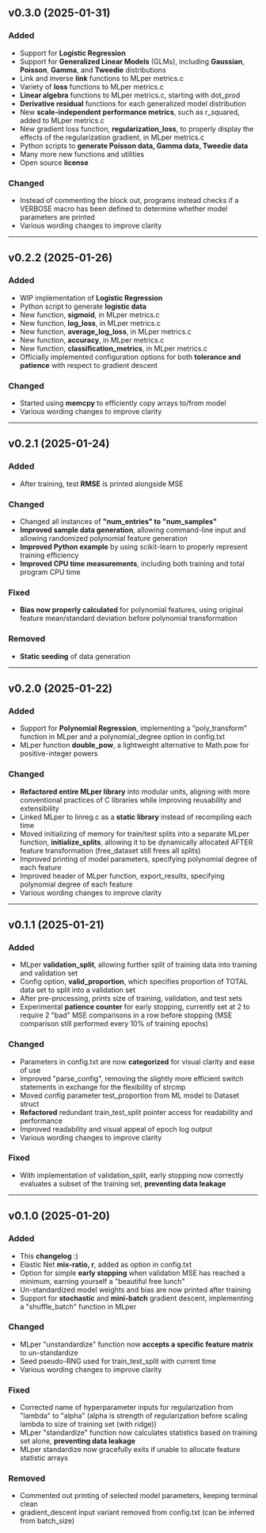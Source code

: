 ## v0.3.0 (2025-01-31)
### Added
- Support for **Logistic Regression**
- Support for **Generalized Linear Models** (GLMs), including **Gaussian**, **Poisson**, **Gamma**, and **Tweedie** distributions
- Link and inverse **link** functions to MLper metrics.c
- Variety of **loss** functions to MLper metrics.c
- **Linear algebra** functions to MLper metrics.c, starting with dot_prod
- **Derivative residual** functions for each generalized model distribution
- New **scale-independent performance metrics**, such as r_squared, added to MLper metrics.c
- New gradient loss function, **regularization_loss**, to properly display the effects of the regularization gradient, in MLper metrics.c
- Python scripts to **generate Poisson data, Gamma data, Tweedie data**
- Many more new functions and utilities
- Open source **license**
### Changed
- Instead of commenting the block out, programs instead checks if a VERBOSE macro has been defined to determine whether model parameters are printed
- Various wording changes to improve clarity

---

## v0.2.2 (2025-01-26)
### Added
- WIP implementation of **Logistic Regression**
- Python script to generate **logistic data**
- New function, **sigmoid**, in MLper metrics.c
- New function, **log_loss**, in MLper metrics.c
- New function, **average_log_loss**, in MLper metrics.c
- New function, **accuracy**, in MLper metrics.c
- New function, **classification_metrics**, in MLper metrics.c
- Officially implemented configuration options for both **tolerance and patience** with respect to gradient descent
### Changed
- Started using **memcpy** to efficiently copy arrays to/from model
- Various wording changes to improve clarity

---

## v0.2.1 (2025-01-24)
### Added
- After training, test **RMSE** is printed alongside MSE
### Changed
- Changed all instances of **"num_entries" to "num_samples"**
- **Improved sample data generation**, allowing command-line input and allowing randomized polynomial feature generation
- **Improved Python example** by using scikit-learn to properly represent training efficiency
- **Improved CPU time measurements**, including both training and total program CPU time
### Fixed
- **Bias now properly calculated** for polynomial features, using original feature mean/standard deviation before polynomial transformation
### Removed
- **Static seeding** of data generation

---

## v0.2.0 (2025-01-22)
### Added
- Support for **Polynomial Regression**, implementing a "poly_transform" function in MLper and a polynomial_degree option in config.txt
- MLper function **double_pow**, a lightweight alternative to Math.pow for positive-integer powers
### Changed
- **Refactored entire MLper library** into modular units, aligning with more conventional practices of C libraries while improving reusability and extensibility
- Linked MLper to linreg.c as a **static library** instead of recompiling each time
- Moved initializing of memory for train/test splits into a separate MLper function, **initialize_splits**, allowing it to be dynamically allocated AFTER feature transformation (free_dataset still frees all splits)
- Improved printing of model parameters, specifying polynomial degree of each feature
- Improved header of MLper function, export_results, specifying polynomial degree of each feature
- Various wording changes to improve clarity

---

## v0.1.1 (2025-01-21)
### Added
- MLper **validation_split**, allowing further split of training data into training and validation set
- Config option, **valid_proportion**, which specifies proportion of TOTAL data set to split into a validation set
- After pre-processing, prints size of training, validation, and test sets
- Experimental **patience counter** for early stopping, currently set at 2 to require 2 "bad" MSE comparisons in a row before stopping (MSE comparison still performed every 10% of training epochs)
### Changed
- Parameters in config.txt are now **categorized** for visual clarity and ease of use
- Improved "parse_config", removing the slightly more efficient switch statements in exchange for the flexibility of strcmp
- Moved config parameter test_proportion from ML model to Dataset struct
- **Refactored** redundant train_test_split pointer access for readability and performance
- Improved readability and visual appeal of epoch log output
- Various wording changes to improve clarity
### Fixed
- With implementation of validation_split, early stopping now correctly evaluates a subset of the training set, **preventing data leakage**

---

## v0.1.0 (2025-01-20)
### Added
- This **changelog** :)
- Elastic Net **mix-ratio, r**, added as option in config.txt
- Option for simple **early stopping** when validation MSE has reached a minimum, earning yourself a "beautiful free lunch"
- Un-standardized model weights and bias are now printed after training
- Support for **stochastic** and **mini-batch** gradient descent, implementing a "shuffle_batch" function in MLper

### Changed
- MLper "unstandardize" function now **accepts a specific feature matrix** to un-standardize
- Seed pseudo-RNG used for train_test_split with current time
- Various wording changes to improve clarity

### Fixed
- Corrected name of hyperparameter inputs for regularization from "lambda" to "alpha" (alpha is strength of regularization before scaling lambda to size of training set (with ridge))
- MLper "standardize" function now calculates statistics based on training set alone, **preventing data leakage**
- MLper standardize now gracefully exits if unable to allocate feature statistic arrays

### Removed
- Commented out printing of selected model parameters, keeping terminal clean
- gradient_descent input variant removed from config.txt (can be inferred from batch_size)
